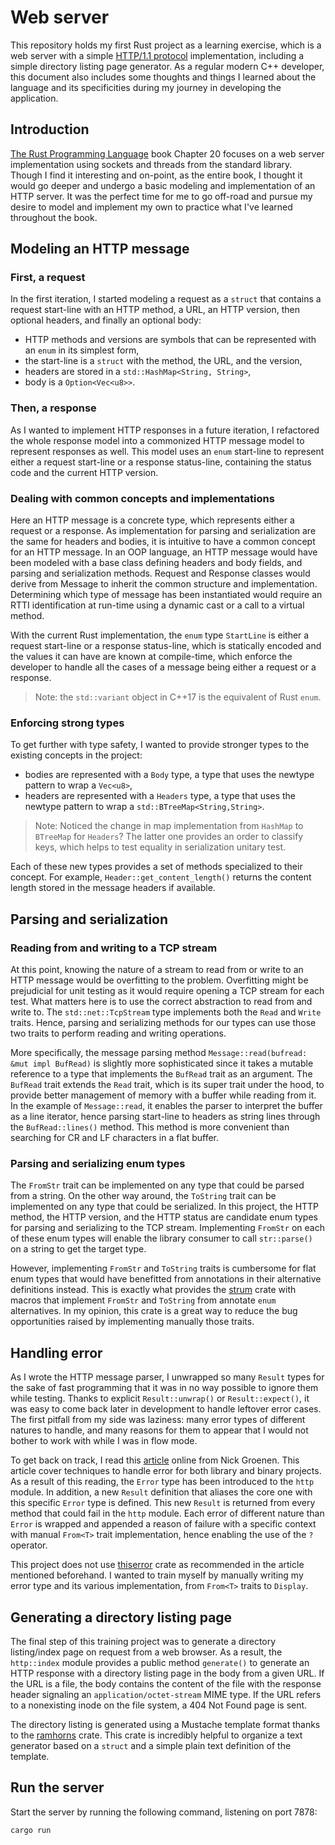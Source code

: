 # Web server

This repository holds my first Rust project as a learning exercise, which is a web server with a simple [HTTP/1.1 protocol](https://www.rfc-editor.org/rfc/rfc2616) implementation, including a simple directory listing page generator.
As a regular modern C++ developer, this document also includes some thoughts and things I learned about the language and its specificities during my journey in developing the application.

## Introduction

[The Rust Programming Language](https://doc.rust-lang.org/book/) book Chapter 20 focuses on a web server implementation using sockets and threads from the standard library.
Though I find it interesting and on-point, as the entire book, I thought it would go deeper and undergo a basic modeling and implementation of an HTTP server.
It was the perfect time for me to go off-road and pursue my desire to model and implement my own to practice what I've learned throughout the book.

## Modeling an HTTP message

### First, a request

In the first iteration, I started modeling a request as a `struct` that contains a request start-line with an HTTP method, a URL, an HTTP version, then optional headers, and finally an optional body:
- HTTP methods and versions are symbols that can be represented with an `enum` in its simplest form,
- the start-line is a `struct` with the method, the URL, and the version,
- headers are stored in a `std::HashMap<String, String>`,
- body is a `Option<Vec<u8>>`.

### Then, a response

As I wanted to implement HTTP responses in a future iteration, I refactored the whole response model into a commonized HTTP message model to represent responses as well.
This model uses an `enum` start-line to represent either a request start-line or a response status-line, containing the status code and the current HTTP version.

### Dealing with common concepts and implementations

Here an HTTP message is a concrete type, which represents either a request or a response. 
As implementation for parsing and serialization are the same for headers and bodies, it is intuitive to have a common concept for an HTTP message.
In an OOP language, an HTTP message would have been modeled with a base class defining headers and body fields, and parsing and serialization methods. 
Request and Response classes would derive from Message to inherit the common structure and implementation. 
Determining which type of message has been instantiated would require an RTTI identification at run-time using a dynamic cast or a call to a virtual method.

With the current Rust implementation, the `enum` type `StartLine` is either a request start-line or a response status-line, which is statically encoded and the values it can have are known at compile-time, which enforce the developer to handle all the cases of a message being either a request or a response.

> Note: the `std::variant` object in C++17 is the equivalent of Rust `enum`.

### Enforcing strong types

To get further with type safety, I wanted to provide stronger types to the existing concepts in the project:
- bodies are represented with a `Body` type, a type that uses the newtype pattern to wrap a `Vec<u8>`,
- headers are represented with a `Headers` type, a type that uses the newtype pattern to wrap a `std::BTreeMap<String,String>`.

> Note: Noticed the change in map implementation from `HashMap` to `BTreeMap` for `Headers`? The latter one provides an order to classify keys, which helps to test equality in serialization unitary test.

Each of these new types provides a set of methods specialized to their concept.
For example, `Header::get_content_length()` returns the content length stored in the message headers if available.

## Parsing and serialization

### Reading from and writing to a TCP stream

At this point, knowing the nature of a stream to read from or write to an HTTP message would be overfitting to the problem.
Overfitting might be prejudicial for unit testing as it would require opening a TCP stream for each test.
What matters here is to use the correct abstraction to read from and write to.
The `std::net::TcpStream` type implements both the `Read` and `Write` traits.
Hence, parsing and serializing methods for our types can use those two traits to perform reading and writing operations.

More specifically, the message parsing method `Message::read(bufread: &mut impl BufRead)` is slightly more sophisticated since it takes a mutable reference to a type that implements the `BufRead` trait as an argument.
The `BufRead` trait extends the `Read` trait, which is its super trait under the hood, to provide better management of memory with a buffer while reading from it.
In the example of `Message::read`, it enables the parser to interpret the buffer as a line iterator, hence parsing start-line to headers as string lines through the `BufRead::lines()` method.
This method is more convenient than searching for CR and LF characters in a flat buffer.

### Parsing and serializing enum types

The `FromStr` trait can be implemented on any type that could be parsed from a string.
On the other way around, the `ToString` trait can be implemented on any type that could be serialized. 
In this project, the HTTP method, the HTTP version, and the HTTP status are candidate enum types for parsing and serializing to the TCP stream.
Implementing `FromStr` on each of these enum types will enable the library consumer to call `str::parse()` on a string to get the target type.

However, implementing `FromStr` and `ToString` traits is cumbersome for flat enum types that would have benefitted from annotations in their alternative definitions instead.
This is exactly what provides the [strum](https://crates.io/crates/strum) crate with macros that implement `FromStr` and `ToString` from annotate `enum` alternatives.
In my opinion, this crate is a great way to reduce the bug opportunities raised by implementing manually those traits.

## Handling error

As I wrote the HTTP message parser, I unwrapped so many `Result` types for the sake of fast programming that it was in no way possible to ignore them while testing.
Thanks to explicit `Result::unwrap()` or `Result::expect()`, it was easy to come back later in development to handle leftover error cases.
The first pitfall from my side was laziness: many error types of different natures to handle, and many reasons for them to appear that I would not bother to work with while I was in flow mode.

To get back on track, I read this [article](https://nick.groenen.me/posts/rust-error-handling/) online from Nick Groenen.
This article cover techniques to handle error for both library and binary projects.
As a result of this reading, the `Error` type has been introduced to the `http` module.
In addition, a new `Result` definition that aliases the core one with this specific `Error` type is defined.
This new `Result` is returned from every method that could fail in the `http` module.
Each error of different nature than `Error` is wrapped and appended a reason of failure with a specific context with manual `From<T>` trait implementation, hence enabling the use of the `?` operator.

This project does not use [thiserror](https://crates.io/crates/thiserror) crate as recommended in the article mentioned beforehand.
I wanted to train myself by manually writing my error type and its various implementation, from `From<T>` traits to `Display`.

## Generating a directory listing page

The final step of this training project was to generate a directory listing/index page on request from a web browser.
As a result, the `http::index` module provides a public method `generate()` to generate an HTTP response with a directory listing page in the body from a given URL.
If the URL is a file, the body contains the content of the file with the response header signaling an `application/octet-stream` MIME type.
If the URL refers to a nonexisting inode on the file system, a 404 Not Found page is sent.

The directory listing is generated using a Mustache template format thanks to the [ramhorns](https://crates.io/crates/ramhorns) crate.
This crate is incredibly helpful to organize a text generator based on a `struct` and a simple plain text definition of the template.

## Run the server

Start the server by running the following command, listening on port 7878:

```
cargo run
```